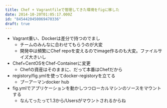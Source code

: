```yaml
---
title: Chef + Vagrantfileで管理してきた環境をfigに移した
date: 2014-10-20T01:05:17.000Z
id: "8454420450069470336"
draft: true
---
```

* Vagrant重い、Dockerは差分で持つのでまし
  * チームのみんなに合わせてもらうのが大変
  * 開発中は頻繁にChef repoを変えるのでimage作るのも大変。ファイルサイズ大きいし
* Chef+CentOSをChef-Containerに変更
  * Chefの資産はそのままに、だって本番はChefだから
* registory/fig.ymlを使ってdocker-registoryを立てる
  * プーアーマンdocker hub
* fig.ymlでアプリケーションを動かしつつローカルマシンのソースをマウントする
  * なんてったって1.3から/Usersがマウントされるからね
